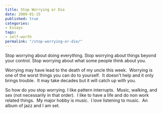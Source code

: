 ```yaml
---
title: Stop Worrying or Die
date: 2009-01-15
published: true
categories:
- Essays
tags:
- self-worth
permalink: "/stop-worrying-or-die/"
---
```

Stop worrying about doing everything.  Stop worrying about things beyond your control. Stop worrying about what some people think about you.

Worrying may have lead to the death of my uncle this week.  Worrying is one of the worst things you can do to yourself.  It doesn't help and it only brings trouble.  It may take decades but it will catch up with you.

So how do you stop worrying. I like pattern interrupts.  Music, walking, and sex (not necessarily in that order).  I like to have a life and do non work related things.  My major hobby is music.  I love listening to music.  An album of jazz and I am set.